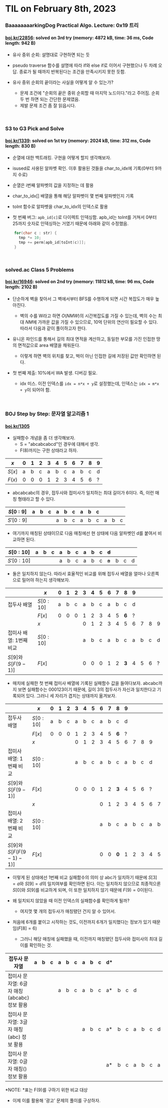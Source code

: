 # **TIL on February 8th, 2023**
### BaaaaaaaarkingDog Practical Algo. Lecture: 0x19 트리
#### [boj.kr/22856](../../../Problem%20Solving/boj/Tree/22856-02-08-2023.cpp): solved on 3rd try (memory: 4872 kB, time: 36 ms, Code length: 942 B) 
* 유사 중위 순회: 설명대로 구현하면 되는 듯
* pseudo traverse 함수를 설명에 따라 if와 else if로 이어서 구현했으나 두 차례 오답. 종료가 될 때까지 반복된다는 조건을 만족시키지 못한 듯함.

* 유사 중위 순회의 끝이라는 사실을 어떻게 알 수 있는가?
  - 문제 조건에 "순회의 끝은 중위 순회할 때 마지막 노드이다."라고 주어짐. 순회 두 번 하면 되는 간단한 문제였음.
  - 제발 문제 조건 좀 잘 읽읍시다.

<br>

### S3 to G3 Pick and Solve
#### [boj.kr/1339](../../../Problem%20Solving/boj/random%20defense/1339-02-07-2023.cpp): solved on 1st try (memory: 2024 kB, time: 312 ms, Code length: 830 B) 
* 순열에 대한 백트래킹. 구현을 어떻게 할지 생각해보자.
* isused로 사용된 알파벳 확인. 이후 활용된 것들을 char_to_idx에 기록(0부터 9까지 수로)
* 순열은 i번째 알파벳의 값을 지정하는 데 활용
* char_to_idx[] 배열을 통해 해당 알파벳이 몇 번째 알파벳인지 기록
* toInt 함수로 알파벳을 char_to_idx의 인덱스로 활용

* 첫 번째 버그: `apb_id[c]`로 다이렉트 인덱싱함. apb_id는 toInt를 거쳐서 0부터 25까지 숫자로 인덱싱하는 거였기 때문에 아래와 같이 수정했음.

```cpp
    for(char c : str) {
      tmp *= 10;
      tmp += perm[apb_id[toInt(c)]];
    }
```

<br>

### solved.ac Class 5 Problems
#### [boj.kr/16946](../../../Problem%20Solving/boj/solvedac/16946-02-08-2023.cpp): solved on 2nd try (memory: 11812 kB, time: 96 ms, Code length: 2102 B) 
* 단순하게 벽을 찾아서 그 벽에서부터 BFS를 수행하게 되면 시간 복잡도가 매우 높아진다.
  - 벽의 수를 W라고 하면 $O(NMW)$의 시간복잡도를 가질 수 있는데, 벽의 수는 최대 $NM$에 가까운 값을 가질 수 있으므로, 10억 단위의 연산이 필요할 수 있다. 따라서 다음과 같이 풀이하고자 한다.

* 유니온 파인드를 통해서 길의 최대 면적을 계산하고, 동일한 부모를 가진 인접한 땅의 면적값으로 area 배열을 채워둔다.
  - 이렇게 하면 벽의 위치를 찾고, 벅이 아닌 인접한 길에 저장된 값만 확인하면 된다.

* 첫 번째 제출: 10%에서 WA 발생. 디버깅 필요.
  - idx 미스. 이전 인덱스를 `idx = n*x + y`로 설정했는데, 인덱스는 `idx = m*x + y`이 되어야 함.

<br>

### BOJ Step by Step: 문자열 알고리즘 1
#### [boj.kr/1305](../../../Problem%20Solving/boj/KMP/1305-02-06-2023.cpp)
* 실패함수 개념을 좀 더 생각해보자.
  - S = "abcabcabcd"인 경우에 대해서 생각.
  - F(8)까지는 구한 상태라고 하자.

|$x$   |0|1|2|3|4|5|6|7|8|9|
|------|-|-|-|-|-|-|-|-|-|-|
|$S[x]$|a|b|c|a|b|c|a|b|c|d|
|$F(x)$|0|0|0|1|2|3|4|5|6|?|

* abcabcabc의 경우, 접두사와 접미사가 일치하는 최대 길이가 6이다. 즉, 이런 매칭 형태라고 할 수 있다.

|$S[0:9]$ |a|b|c|a|b|c|a|b|c| | | |
|---------|-|-|-|-|-|-|-|-|-|-|-|-|
|$S'[0:9]$| | | |a|b|c|a|b|c|a|b|c|

* 여기까지 매칭된 상태이므로 다음 매칭에선 현 상태에 다음 알파벳인 d를 붙여서 비교하면 된다.

|$S[0:10]$ |a|b|c|a|b|c|a|b|c|~~d~~| | | |
|----------|-|-|-|-|-|-|-|-|-|-----|-|-|-|
|$S'[0:10]$| | | |a|b|c|a|b|c|~~a~~|b|c|d|

* 둘은 일치하지 않는다. 따라서 효율적인 비교를 위해 접두사 배열을 얼마나 오른쪽으로 밀어야 하는지 생각해보자.

|                     | $x$      |0|1|2|3|4|5|6|7|8    |9| | | |
|---------------------|----------|-|-|-|-|-|-|-|-|-----|-|-|-|-|
|접두사 배열           |$S[0:10]$ |a|b|c|a|b|c|a|b|c    |d| | | |
|                     |$F[x]$    |0|0|0|1|2|3|4|5|**6**|?| | | |
|                     | $x$      | | | |0|1|2|3|4|5    |6|7|8|9|
|접미사 배열: 1번째 비교|$S[0:10]$ | | | |a|b|c|a|b|c    |a|b|c|d|
|$S[9]$와 $S[F(9-1)]$ |$F[x]$    | | | |0|0|0|1|2|**3**|4|5|6|?|

* 매치에 실패한 첫 번째 접미사 배열에 기록된 실패함수 값을 들여다보자. abcabc까지 보면 실패함수는 000123이기 때문에, 길이 3의 접두사가 자신과 일치한다고 기록되어 있다. 그러니 세 자리가 겹치는 상태까지 옮겨보자.

|                        | $x$       |0|1|2|3|4|5|6|7|8    |9| | | | | | |
|------------------------|-----------|-|-|-|-|-|-|-|-|-----|-|-|-|-|-|-|-|
|접두사 배열              |$S[0:10]$  |a|b|c|a|b|c|a|b|c    |d| | | | | | |
|                        |$F[x]$     |0|0|0|1|2|3|4|5|**6**|?| | | | | | |
|                        | $x$       | | | |0|1|2|3|4|5    |6|7|8|9| | | |
|접미사 배열: 1번째 비교  |$S[0:10]$   | | | |a|b|c|a|b|c    |a|b|c|d| | | |
|$S[9]$와 $S[F(9-1)]$    |$F[x]$     | | | |0|0|0|1|2|**3**|4|5|6|?| | | |
|                        | $x$       | | | | | | |0|1|2    |3|4|5|6|7|8|9|
|접미사 배열: 2번째 비교  |$S[0:10]$  | | | | | | |a|b|c     |a|b|c|a|b|c|d|
|$S[9]$와 $S[F(F(9-1)-1)]$|$F[x]$    | | | | | | |0|0|**0**|1|2|3|4|5|6|?|

* 이렇게 된 상태에선 1번째 비교 실패함수의 의미 상 abc가 일치하기 때문에 $S[3] = a$와 $S[9] = d$의 일치여부를 확인하면 된다. 이는 일치하지 않으므로 최종적으론 $S[0]$와 $S[9]$를 비교하게 되며, 이 또한 일치하지 않기 때문에 $F(9) = 0$이된다.

* 왜 일치되지 않았을 때 이전 인덱스의 실패함수를 확인하게 될까?
  - 여지껏 몇 개의 접두사가 매칭됐던 건지 알 수 있어서.

* 처음에 6개를 붙이고 시작하는 것도, 이전까지 6개가 일치했다는 정보가 있기 때문임($F[8] = 6$)
  - 그러니 해당 매칭에 실패했을 때, 이전까지 매칭됐던 접두사와 접미사의 최대 길이를 확인하는 것.

|접두사 문자열                            |a|b|c|a|b|c|a|b|c|d*| | | | | | | | | |
|----------------------------------------|-|-|-|-|-|-|-|-|-|--|-|-|-|-|-|-|-|-|-|
|접미사 문자열: 6글자 매칭(abcabc) 정보 활용| | | |a|b|c|a|b|c|a*|b|c|d| | | | | | |
|접미사 문자열: 3글자 매칭(abc) 정보 활용   | | | | | | |a|b|c|a*|b|c|a|b|c|d| | | |
|접미사 문자열: 0글자 매칭() 정보 활용      | | | | | | | | | |a*|b|c|a|b|c|a|b|c|d|

*NOTE: *표는 F(9)를 구하기 위한 비교 대상

* 이제 이를 활용해 '광고' 문제의 풀이를 구상하자.